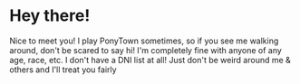 # Hey there!
Nice to meet you! I play PonyTown sometimes, so if you see me walking around, don't be scared to say hi! I'm completely fine with anyone of any age, race, etc. I don't have a DNI list at all! Just don't be weird around me & others and I'll treat you fairly
